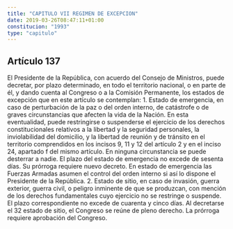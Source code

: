 ```yaml
---
title: "CAPITULO VII REGIMEN DE EXCEPCION"
date: 2019-03-26T08:47:11+01:00
constitucion: "1993"
type: "capitulo"
---
```


## Artículo 137

El Presidente de la República, con acuerdo del Consejo de Ministros, puede decretar, por plazo determinado, en todo el territorio nacional, o en parte de él, y dando cuenta al Congreso o a la Comisión Permanente, los estados de excepción que en este artículo se contemplan: 1. Estado de emergencia, en caso de perturbación de la paz o del orden interno, de catástrofe o de graves circunstancias que afecten la vida de la Nación. En esta eventualidad, puede restringirse o suspenderse el ejercicio de los derechos constitucionales relativos a la libertad y la seguridad personales, la inviolabilidad del domicilio, y la libertad de reunión y de tránsito en el territorio comprendidos en los incisos 9, 11 y 12 del artículo 2 y en el inciso 24, apartado f del mismo artículo. En ninguna circunstancia se puede desterrar a nadie.  El plazo del estado de emergencia no excede de sesenta días. Su prórroga requiere nuevo decreto. En estado de emergencia las Fuerzas Armadas asumen el control del orden interno si así lo dispone el Presidente de la República. 2. Estado de sitio, en caso de invasión, guerra exterior, guerra civil, o peligro inminente de que se produzcan, con mención de los derechos fundamentales cuyo ejercicio no se restringe o suspende. El plazo correspondiente no excede de cuarenta y cinco días. Al decretarse el 32 estado de sitio, el Congreso se reúne de pleno derecho. La prórroga requiere aprobación del Congreso.  

